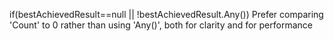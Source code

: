  if(bestAchievedResult==null || !bestAchievedResult.Any())
 Prefer comparing 'Count' to 0 rather than using 'Any()', both for clarity and for performance
